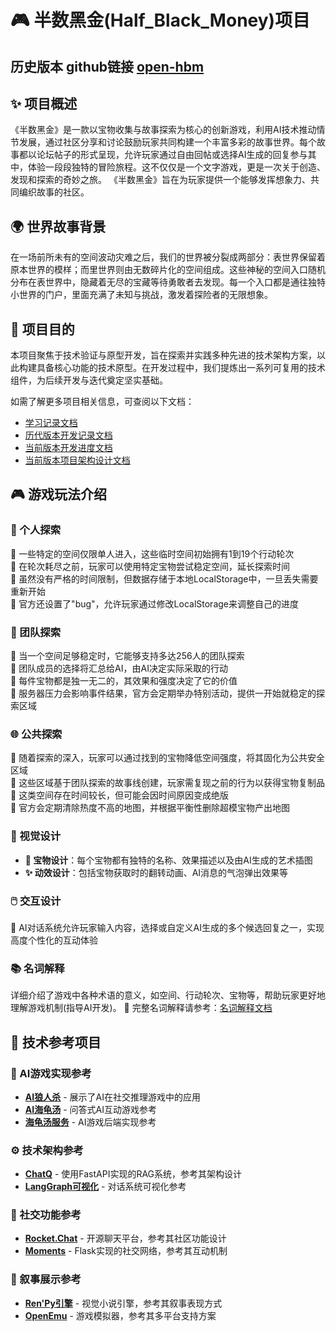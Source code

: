 # 🎮 半数黑金(Half_Black_Money)项目
## 历史版本 github链接 [open-hbm](https://github.com/qsmeng/open-hbm)
## ✨ 项目概述
《半数黑金》是一款以宝物收集与故事探索为核心的创新游戏，利用AI技术推动情节发展，通过社区分享和讨论鼓励玩家共同构建一个丰富多彩的故事世界。每个故事都以论坛帖子的形式呈现，允许玩家通过自由回帖或选择AI生成的回复参与其中，体验一段段独特的冒险旅程。这不仅仅是一个文字游戏，更是一次关于创造、发现和探索的奇妙之旅。
《半数黑金》旨在为玩家提供一个能够发挥想象力、共同编织故事的社区。

## 🌍 世界故事背景
在一场前所未有的空间波动灾难之后，我们的世界被分裂成两部分：表世界保留着原本世界的模样；而里世界则由无数碎片化的空间组成。这些神秘的空间入口随机分布在表世界中，隐藏着无尽的宝藏等待勇敢者去发现。每一个入口都是通往独特小世界的门户，里面充满了未知与挑战，激发着探险者的无限想象。

## 🎯 项目目的
本项目聚焦于技术验证与原型开发，旨在探索并实践多种先进的技术架构方案，以此构建具备核心功能的技术原型。在开发过程中，我们提炼出一系列可复用的技术组件，为后续开发与迭代奠定坚实基础。

如需了解更多项目相关信息，可查阅以下文档：
- [学习记录文档](docs/学习笔记/学习记录.md)
- [历代版本开发记录文档](docs/历代版本开发记录.md)
- [当前版本开发进度文档](docs/任务管理.md)
- [当前版本项目架构设计文档](docs/项目架构设计.md)

## 🎮 游戏玩法介绍

### 👤 个人探索
🔹 一些特定的空间仅限单人进入，这些临时空间初始拥有1到19个行动轮次  
🔹 在轮次耗尽之前，玩家可以使用特定宝物尝试稳定空间，延长探索时间  
🔹 虽然没有严格的时间限制，但数据存储于本地LocalStorage中，一旦丢失需要重新开始  
🔹 官方还设置了"bug"，允许玩家通过修改LocalStorage来调整自己的进度

### 👥 团队探索
🔹 当一个空间足够稳定时，它能够支持多达256人的团队探索  
🔹 团队成员的选择将汇总给AI，由AI决定实际采取的行动  
🔹 每件宝物都是独一无二的，其效果和强度决定了它的价值  
🔹 服务器压力会影响事件结果，官方会定期举办特别活动，提供一开始就稳定的探索区域

### 🌐 公共探索
🔹 随着探索的深入，玩家可以通过找到的宝物降低空间强度，将其固化为公共安全区域  
🔹 这些区域基于团队探索的故事线创建，玩家需复现之前的行为以获得宝物复制品  
🔹 这类空间存在时间较长，但可能会因时间原因变成绝版  
🔹 官方会定期清除热度不高的地图，并根据平衡性删除超模宝物产出地图

### 🎨 视觉设计
- **🎁 宝物设计**：每个宝物都有独特的名称、效果描述以及由AI生成的艺术插图
- **✨ 动效设计**：包括宝物获取时的翻转动画、AI消息的气泡弹出效果等

### 🖱️ 交互设计
🤖 AI对话系统允许玩家输入内容，选择或自定义AI生成的多个候选回复之一，实现高度个性化的互动体验

### 📚 名词解释
详细介绍了游戏中各种术语的意义，如空间、行动轮次、宝物等，帮助玩家更好地理解游戏机制(指导AI开发)。
📖 完整名词解释请参考：[名词解释文档](/docs/名词解释.md)

## 🔧 技术参考项目

### 🤖 AI游戏实现参考
- **[AI狼人杀](https://github.com/hikariming/AIWolfGame)** - 展示了AI在社交推理游戏中的应用
- **[AI海龟汤](https://github.com/liyupi/yuhaigui-ai-game)** - 问答式AI互动游戏参考
- **[海龟汤服务](https://github.com/amazingchow/turtle-soup-game-service)** - AI游戏后端实现参考

### ⚙️ 技术架构参考
- **[ChatQ](https://github.com/Jocker-123/ChatQ)** - 使用FastAPI实现的RAG系统，参考其架构设计
- **[LangGraph可视化](https://github.com/q2wxec/langgraph-demo)** - 对话系统可视化参考

### 👥 社交功能参考  
- **[Rocket.Chat](https://github.com/RocketChat/Rocket.Chat)** - 开源聊天平台，参考其社区功能设计
- **[Moments](https://github.com/greyli/moments)** - Flask实现的社交网络，参考其互动机制

### 📖 叙事展示参考
- **[Ren'Py引擎](https://doc.renpy.cn/zh-CN/quickstart.html)** - 视觉小说引擎，参考其叙事表现方式
- **[OpenEmu](https://github.com/OpenEmu/OpenEmu)** - 游戏模拟器，参考其多平台支持方案
